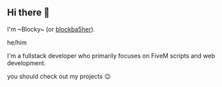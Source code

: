 ## Hi there 👋

I'm \~Blocky\~ (or [blockba5her](https://github.com/blockba5her)).

he/him

I'm a fullstack developer who primarily focuses on FiveM scripts and web development.

you should check out my projects 😉
